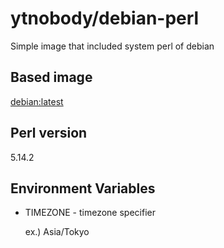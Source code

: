 # ytnobody/debian-perl

Simple image that included system perl of debian

## Based image

[debian:latest](https://registry.hub.docker.com/_/debian/)

## Perl version

5.14.2

## Environment Variables

* TIMEZONE - timezone specifier

  ex.) Asia/Tokyo

